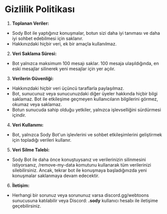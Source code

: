 # Gizlilik Politikası

1. **Toplanan Veriler:**
 - Sody Bot ile yaptığınız konuşmalar, botun sizi daha iyi tanıması ve daha iyi sohbet edebilmesi için saklanır.
 - Hakkınızdaki hiçbir veri, ek bir amaçla kullanılmaz.

2. **Veri Saklama Süresi:**
-  Bot yalnızca maksimum 100 mesajı saklar. 100 mesaja ulaşıldığında, en eski mesajlar silinerek yeni mesajlar için yer açılır.

3. **Verilerin Güvenliği:**
 - Hakkınızdaki hiçbir veri üçüncü taraflarla paylaşılmaz.
 - Bot, sunucunuz veya sunucunuzdaki diğer üyeler hakkında hiçbir bilgi saklamaz. Bot ile etkileşime geçmeyen kullanıcıların bilgilerini görmez, okumaz veya saklamaz.
 - Botun sunucuda sahip olduğu yetkiler, yalnızca işlevselliğini sürdürmesi içindir.

4. **Veri Kullanımı:**
 - Bot, yalnızca Sody Bot'un işlevlerini ve sohbet etkileşimlerini geliştirmek için topladığı verileri kullanır.

5. **Veri Silme Talebi:**
 - Sody Bot ile daha önce konuştuysanız ve verilerinizin silinmesini istiyorsanız, /remove-my-data komutunu kullanarak tüm verilerinizi silebilirsiniz. Ancak, tekrar bot ile konuşmaya başladığınızda yeni konuşmalar saklanmaya devam edecektir.

6. **İletişim:**
 - Herhangi bir sorunuz veya sorununuz varsa discord.gg/webtoons sunucusuna katılabilir veya Discord: **.sody** kullanıcı hesabı ile iletişime geçebilirsiniz.
